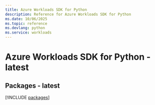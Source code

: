 ```yaml
---
title: Azure Workloads SDK for Python
description: Reference for Azure Workloads SDK for Python
ms.date: 10/06/2025
ms.topic: reference
ms.devlang: python
ms.service: workloads
---
```

# Azure Workloads SDK for Python - latest
## Packages - latest
[!INCLUDE [packages](workloads-index.md)]
